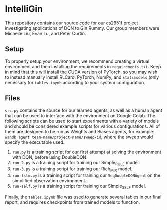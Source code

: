# IntelliGin

This repository contains our source code for our cs2951f project investigating applications of DQN to Gin Rummy. Our group members were Michelle Liu, Evan Lu, and Peter Curtin.

## Setup

To properly setup your environment, we recommend creating a virtual environment and then installing the requirements in `requirements.txt`. Keep in mind that this will install the CUDA version of PyTorch,
so you may wish to instead manually install RLCard, PyTorch, NumPy, and `statsmodels` (only necessary for `tables.ipynb` according to your system configuration. 

## Files

`src.py` contains the source for our learned agents, as well as a human agent that can be used to interface with the environment on Google Colab.
The following scripts can be used to start experiments with a variety of models and should be considered example scripts for various configurations.
All of them are designed to be run as Weights and Biases agents, for example: `wandb agent team-name/project-name/sweep-id`, where the sweep would specify the executable used.
1. `run.py` is a training script for our first attempt at solving the environment with DQN, before using DoubleDQN.
2. `run-2.py` is a training script for training our $\text{Simple}_{\text{RULE}}$ model.
3. `run-3.py` is a training script for training our $\text{Rich}_{\text{MIX}}$ model.
4. `run-lstm.py` is a training script for training our `SeqDoubleDQNAgent` on the simplified observation environment.
5. `run-self.py` is a training script for training our $\text{Simple}_{\text{SELF}}$ model.

Finally, the `tables.ipynb` file was used to generate several tables in our final report, and requires checkpoints from trained models to function. 

